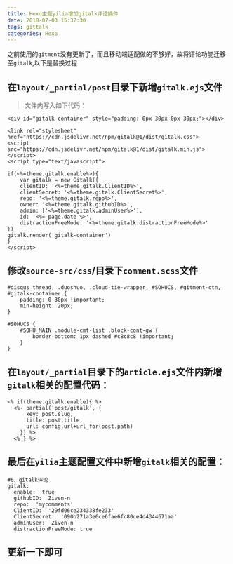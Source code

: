 ```yaml
---
title: Hexo主题yilia增加gitalk评论插件
date: 2018-07-03 15:37:30
tags: gittalk
categories: Hexo
---
```


之前使用的`gitment`没有更新了，而且移动端适配做的不够好，故将评论功能迁移至`gitalk`,以下是替换过程

<!-- more -->

## 在`layout/_partial/post`目录下新增`gitalk.ejs`文件

>文件内写入如下代码：

```
<div id="gitalk-container" style="padding: 0px 30px 0px 30px;"></div> 

<link rel="stylesheet" href="https://cdn.jsdelivr.net/npm/gitalk@1/dist/gitalk.css">
<script src="https://cdn.jsdelivr.net/npm/gitalk@1/dist/gitalk.min.js"></script>
<script type="text/javascript">

if(<%=theme.gitalk.enable%>){
	var gitalk = new Gitalk({
  	clientID: '<%=theme.gitalk.ClientID%>',
  	clientSecret: '<%=theme.gitalk.ClientSecret%>',
  	repo: '<%=theme.gitalk.repo%>',
  	owner: '<%=theme.gitalk.githubID%>',
  	admin: ['<%=theme.gitalk.adminUser%>'],
  	id: '<%= page.date %>',
  	distractionFreeMode: '<%=theme.gitalk.distractionFreeMode%>'
})
gitalk.render('gitalk-container') 
}
</script>
```

## 修改`source-src/css`/目录下`comment.scss`文件


```
#disqus_thread, .duoshuo, .cloud-tie-wrapper, #SOHUCS, #gitment-ctn, #gitalk-container {
	padding: 0 30px !important;
	min-height: 20px;
}

#SOHUCS {
	#SOHU_MAIN .module-cmt-list .block-cont-gw {
		border-bottom: 1px dashed #c8c8c8 !important;
	}
}
```

## 在`layout/_partial`目录下的`article.ejs`文件内新增`gitalk`相关的配置代码：

```
<% if(theme.gitalk.enable){ %>
  <%- partial('post/gitalk', {
      key: post.slug,
      title: post.title,
      url: config.url+url_for(post.path)
    }) %>
  <% } %>
```

## 最后在`yilia`主题配置文件中新增`gitalk`相关的配置：


```
#6、gitalk评论
gitalk:
  enable:  true
  githubID:  Ziven-n   
  repo:  'mycomments'
  ClientID:  '29fd06ce234338fe233'
  ClientSecret:  '090b271a3e6ce6fae6fc80ce4d4344671aa'
  adminUser:  Ziven-n
  distractionFreeMode: true
```

## 更新一下即可
